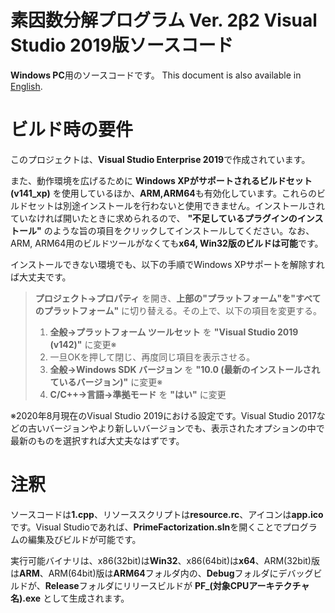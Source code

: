 # 素因数分解プログラム Ver. 2β2 Visual Studio 2019版ソースコード
**Windows PC**用のソースコードです。
This document is also available in [English](readme_en.md).


# ビルド時の要件
このプロジェクトは、**Visual Studio Enterprise 2019**で作成されています。

また、動作環境を広げるために **Windows XPがサポートされるビルドセット(v141_xp)** を使用しているほか、**ARM,ARM64**も有効化しています。これらのビルドセットは別途インストールを行わないと使用できません。インストールされていなければ開いたときに求められるので、 **"不足しているプラグインのインストール"** のような旨の項目をクリックしてインストールしてください。なお、ARM, ARM64用のビルドツールがなくても**x64, Win32版のビルドは可能**です。

インストールできない環境でも、以下の手順でWindows XPサポートを解除すれば大丈夫です。

>**プロジェクト->プロパティ** を開き、**上部の"プラットフォーム"を"すべてのプラットフォーム"** に切り替える。その上で、以下の項目を変更する。
>
>1. **全般->プラットフォーム ツールセット** を **"Visual Studio 2019 (v142)"** に変更※
>1. 一旦OKを押して閉じ、再度同じ項目を表示させる。
>1. **全般->Windows SDK バージョン** を **"10.0 (最新のインストールされているバージョン)"** に変更※
>1. **C/C++->言語->準拠モード** を **"はい"** に変更

※2020年8月現在のVisual Studio 2019における設定です。Visual Studio 2017などの古いバージョンやより新しいバージョンでも、表示されたオプションの中で最新のものを選択すれば大丈夫なはずです。

# 注釈
ソースコードは**1.cpp**、リソーススクリプトは**resource.rc**、アイコンは**app.ico**です。Visual Studioであれば、**PrimeFactorization.sln**を開くことでプログラムの編集及びビルドが可能です。

実行可能バイナリは、x86(32bit)は**Win32**、x86(64bit)は**x64**、ARM(32bit)版は**ARM**、ARM(64bit)版は**ARM64**フォルダ内の、**Debug**フォルダにデバッグビルドが、**Release**フォルダにリリースビルドが **PF_(対象CPUアーキテクチャ名).exe** として生成されます。